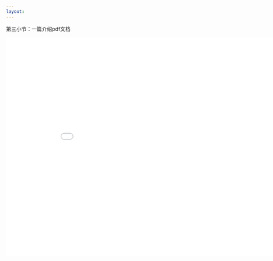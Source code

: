 ```yaml
---
layout: 
---
```


第三小节：一篇介绍pdf文档

<iframe width="900" height="600" src="/assets/pdf/2025-01-31-posts-日内突破形态.pdf" frameborder="0" allowfullscreen></iframe>
